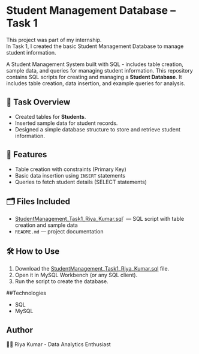 # Student Management Database – Task 1

This project was part of my internship.  
In Task 1, I created the basic Student Management Database to manage student information.

A Student Management System built with SQL - includes table creation, sample data, and queries for managing student information.
This repository contains SQL scripts for creating and managing a **Student Database**.
It includes table creation, data insertion, and example queries for analysis.

## 📘 Task Overview
- Created tables for **Students**.  
- Inserted sample data for student records.  
- Designed a simple database structure to store and retrieve student information.

## 🧩 Features
- Table creation with constraints (Primary Key)  
- Basic data insertion using `INSERT` statements  
- Queries to fetch student details (SELECT statements)  

## 🗂️ Files Included
- [StudentManagement_Task1_Riya_Kumar.sql](https://github.com/user-attachments/files/22923264/StudentManagement_Task1_Riya_Kumar.sql)` — SQL script with table creation and sample data  
- `README.md` — project documentation  

## 🛠️ How to Use
1. Download the [StudentManagement_Task1_Riya_Kumar.sql](https://github.com/user-attachments/files/22923279/StudentManagement_Task1_Riya_Kumar.sql) file.
2. Open it in MySQL Workbench (or any SQL client).
3. Run the script to create the database.

##Technologies 
- SQL
- MySQL

## Author
👩‍💻 Riya Kumar - Data Analytics Enthusiast


